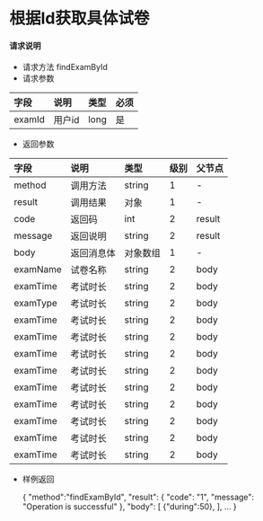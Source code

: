 # 根据Id获取具体试卷

#### **请求说明**

* 请求方法 findExamById
* 请求参数

| 字段 | 说明 | 类型 | 必须 |
| :--- | :--- | :--- | :--- |
| examId| 用户id | long | 是 |

* 返回参数

| 字段 | 说明 | 类型 | 级别 | 父节点 |
| :--- | :--- | :--- | :--- | :--- |
| method| 调用方法 | string | 1 | - |
| result | 调用结果 | 对象 | 1 | - |
| code | 返回码| int | 2 | result |
| message| 返回说明 | string | 2 | result |
| body | 返回消息体 | 对象数组 | 1 | - |
| examName| 试卷名称| string | 2 | body|
| examTime| 考试时长 | string | 2 | body|
| examType| 考试时长 | string | 2 | body|
| examTime| 考试时长 | string | 2 | body|
| examTime| 考试时长 | string | 2 | body|
| examTime| 考试时长 | string | 2 | body|
| examTime| 考试时长 | string | 2 | body|
| examTime| 考试时长 | string | 2 | body|
| examTime| 考试时长 | string | 2 | body|
| examTime| 考试时长 | string | 2 | body|
| examTime| 考试时长 | string | 2 | body|
| examTime| 考试时长 | string | 2 | body|

* 样例返回
 
             
    {
    "method":"findExamById",
    "result":
        {
        "code": "1",
        "message": "Operation is successful"
        },
    "body":
        [
            {"during":50},
        ],
        ...
    }
